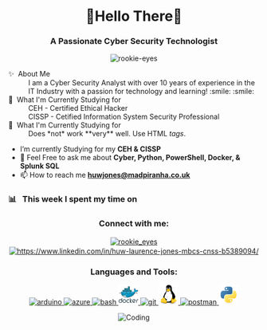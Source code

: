 <h1 align="center">👋Hello There👋</h1>
<h3 align="center">A Passionate Cyber Security Technologist</h3>

<p align="center"> 
<img src="https://komarev.com/ghpvc/?username=rookie-eyes&label=Profile%20views&color=0e75b6&style=flat" alt="rookie-eyes" />
</p>

<dl>
  <dt>✨&nbsp; About Me</dt>
  <dd>I am a Cyber Security Analyst with over 10 years of experience in the IT Industry with a passion for technology and learning! :smile: :smile: </dd>

  <dt>🌱&nbsp; What I'm Currently Studying for</dt>
  <dd>CEH - Certified Ethical Hacker
  <dd>CISSP - Cetified Information System Security Professional</dd>

  <dt>🌱&nbsp; What I'm Currently Studying for</dt>
  <dd>Does *not* work **very** well. Use HTML <em>tags</em>.</dd>
</dl>

-  I’m currently Studying for my **CEH & CISSP**
- 💬 Feel Free to ask me about **Cyber, Python, PowerShell, Docker, & Splunk SQL**
- 📫 How to reach me **huwjones@madpiranha.co.uk**

<h3 align="left">📊 &nbsp; This week I spent my time on</h3>




<h3 align="center">Connect with me:</h3>
<p align="center">
<a href="https://twitter.com/rookie_eyes" target="blank"><img align="center" src="https://raw.githubusercontent.com/rahuldkjain/github-profile-readme-generator/master/src/images/icons/Social/twitter.svg" alt="rookie_eyes" height="30" width="40" /></a>
<a href="https://linkedin.com/in/huw-laurence-jones-mbcs-cnss-b5389094/" target="blank"><img align="center" src="https://raw.githubusercontent.com/rahuldkjain/github-profile-readme-generator/master/src/images/icons/Social/linked-in-alt.svg" alt="https://www.linkedin.com/in/huw-laurence-jones-mbcs-cnss-b5389094/" height="30" width="40" /></a>
</p>

<h3 align="center">Languages and Tools:</h3>
<p align="center"> <a href="https://www.arduino.cc/" target="_blank" rel="noreferrer"> <img src="https://cdn.worldvectorlogo.com/logos/arduino-1.svg" alt="arduino" width="40" height="40"/> </a> <a href="https://azure.microsoft.com/en-in/" target="_blank" rel="noreferrer"> <img src="https://www.vectorlogo.zone/logos/microsoft_azure/microsoft_azure-icon.svg" alt="azure" width="40" height="40"/> </a> <a href="https://www.gnu.org/software/bash/" target="_blank" rel="noreferrer"> <img src="https://www.vectorlogo.zone/logos/gnu_bash/gnu_bash-icon.svg" alt="bash" width="40" height="40"/> </a> <a href="https://www.docker.com/" target="_blank" rel="noreferrer"> <img src="https://raw.githubusercontent.com/devicons/devicon/master/icons/docker/docker-original-wordmark.svg" alt="docker" width="40" height="40"/> </a> <a href="https://git-scm.com/" target="_blank" rel="noreferrer"> <img src="https://www.vectorlogo.zone/logos/git-scm/git-scm-icon.svg" alt="git" width="40" height="40"/> </a> <a href="https://www.linux.org/" target="_blank" rel="noreferrer"> <img src="https://raw.githubusercontent.com/devicons/devicon/master/icons/linux/linux-original.svg" alt="linux" width="40" height="40"/> </a> <a href="https://postman.com" target="_blank" rel="noreferrer"> <img src="https://www.vectorlogo.zone/logos/getpostman/getpostman-icon.svg" alt="postman" width="40" height="40"/> </a> <a href="https://www.python.org" target="_blank" rel="noreferrer"> <img src="https://raw.githubusercontent.com/devicons/devicon/master/icons/python/python-original.svg" alt="python" width="40" height="40"/> </a> </p>

<p align="center">
<img alt="Coding" width ="400" src="https://user-images.githubusercontent.com/74038190/212284158-e840e285-664b-44d7-b79b-e264b5e54825.gif">
<p/>


